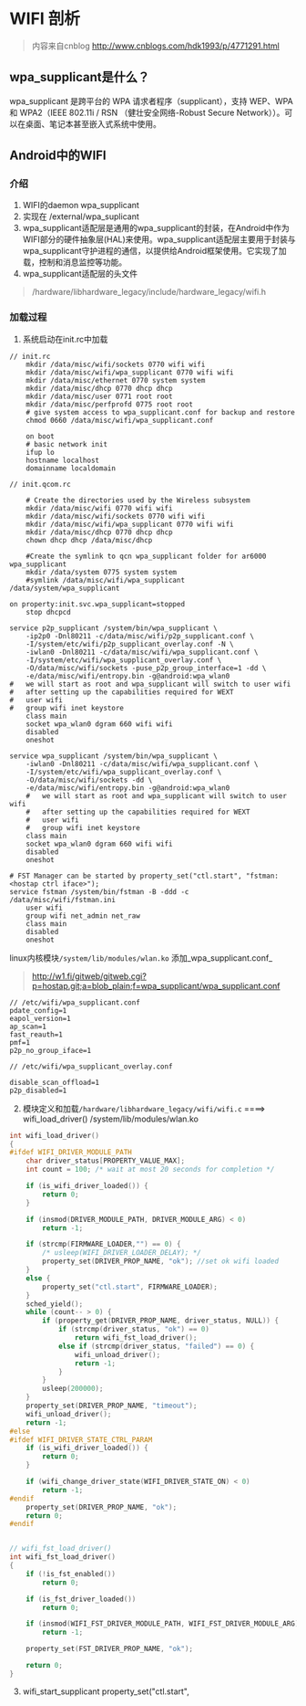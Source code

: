 # WIFI 剖析
> 内容来自cnblog http://www.cnblogs.com/hdk1993/p/4771291.html

## wpa_supplicant是什么？
wpa_supplicant 是跨平台的 WPA 请求者程序（supplicant），支持 WEP、WPA 和 WPA2（IEEE 802.11i / RSN （健壮安全网络-Robust Secure Network））。可以在桌面、笔记本甚至嵌入式系统中使用。

## Android中的WIFI

### 介绍
1. WIFI的daemon wpa_supplicant
2. 实现在 /external/wpa_suplicant
3. wpa_supplicant适配层是通用的wpa_supplicant的封装，在Android中作为WIFI部分的硬件抽象层(HAL)来使用。wpa_supplicant适配层主要用于封装与wpa_supplicant守护进程的通信，以提供给Android框架使用。它实现了加载，控制和消息监控等功能。
4. wpa_supplicant适配层的头文件
> /hardware/libhardware_legacy/include/hardware_legacy/wifi.h

### 加载过程
1. 系统启动在init.rc中加载
```
// init.rc
    mkdir /data/misc/wifi/sockets 0770 wifi wifi
    mkdir /data/misc/wifi/wpa_supplicant 0770 wifi wifi
    mkdir /data/misc/ethernet 0770 system system
    mkdir /data/misc/dhcp 0770 dhcp dhcp
    mkdir /data/misc/user 0771 root root
    mkdir /data/misc/perfprofd 0775 root root
    # give system access to wpa_supplicant.conf for backup and restore
    chmod 0660 /data/misc/wifi/wpa_supplicant.conf

    on boot
    # basic network init
    ifup lo
    hostname localhost
    domainname localdomain

// init.qcom.rc

    # Create the directories used by the Wireless subsystem
    mkdir /data/misc/wifi 0770 wifi wifi
    mkdir /data/misc/wifi/sockets 0770 wifi wifi
    mkdir /data/misc/wifi/wpa_supplicant 0770 wifi wifi
    mkdir /data/misc/dhcp 0770 dhcp dhcp
    chown dhcp dhcp /data/misc/dhcp

    #Create the symlink to qcn wpa_supplicant folder for ar6000 wpa_supplicant
    mkdir /data/system 0775 system system
    #symlink /data/misc/wifi/wpa_supplicant /data/system/wpa_supplicant

on property:init.svc.wpa_supplicant=stopped
    stop dhcpcd

service p2p_supplicant /system/bin/wpa_supplicant \
    -ip2p0 -Dnl80211 -c/data/misc/wifi/p2p_supplicant.conf \
    -I/system/etc/wifi/p2p_supplicant_overlay.conf -N \
    -iwlan0 -Dnl80211 -c/data/misc/wifi/wpa_supplicant.conf \
    -I/system/etc/wifi/wpa_supplicant_overlay.conf \
    -O/data/misc/wifi/sockets -puse_p2p_group_interface=1 -dd \
    -e/data/misc/wifi/entropy.bin -g@android:wpa_wlan0
#   we will start as root and wpa_supplicant will switch to user wifi
#   after setting up the capabilities required for WEXT
#   user wifi
#   group wifi inet keystore
    class main
    socket wpa_wlan0 dgram 660 wifi wifi
    disabled
    oneshot

service wpa_supplicant /system/bin/wpa_supplicant \
    -iwlan0 -Dnl80211 -c/data/misc/wifi/wpa_supplicant.conf \
    -I/system/etc/wifi/wpa_supplicant_overlay.conf \
    -O/data/misc/wifi/sockets -dd \
    -e/data/misc/wifi/entropy.bin -g@android:wpa_wlan0
    #   we will start as root and wpa_supplicant will switch to user wifi
    #   after setting up the capabilities required for WEXT
    #   user wifi
    #   group wifi inet keystore
    class main
    socket wpa_wlan0 dgram 660 wifi wifi
    disabled
    oneshot

# FST Manager can be started by property_set("ctl.start", "fstman:<hostap ctrl iface>");
service fstman /system/bin/fstman -B -ddd -c /data/misc/wifi/fstman.ini
    user wifi
    group wifi net_admin net_raw
    class main
    disabled
    oneshot
```

linux内核模块`/system/lib/modules/wlan.ko` 添加_wpa_supplicant.conf_
> http://w1.fi/gitweb/gitweb.cgi?p=hostap.git;a=blob_plain;f=wpa_supplicant/wpa_supplicant.conf

```
// /etc/wifi/wpa_supplicant.conf
pdate_config=1
eapol_version=1
ap_scan=1
fast_reauth=1
pmf=1
p2p_no_group_iface=1

// /etc/wifi/wpa_supplicant_overlay.conf

disable_scan_offload=1
p2p_disabled=1
```

2. 模块定义和加载`/hardware/libhardware_legacy/wifi/wifi.c` ====> wifi_load_driver() /system/lib/modules/wlan.ko

```c
int wifi_load_driver()
{
#ifdef WIFI_DRIVER_MODULE_PATH
    char driver_status[PROPERTY_VALUE_MAX];
    int count = 100; /* wait at most 20 seconds for completion */

    if (is_wifi_driver_loaded()) {
        return 0;
    }

    if (insmod(DRIVER_MODULE_PATH, DRIVER_MODULE_ARG) < 0)
        return -1;

    if (strcmp(FIRMWARE_LOADER,"") == 0) {
        /* usleep(WIFI_DRIVER_LOADER_DELAY); */
        property_set(DRIVER_PROP_NAME, "ok"); //set ok wifi loaded
    }
    else {
        property_set("ctl.start", FIRMWARE_LOADER);
    }
    sched_yield();
    while (count-- > 0) {
        if (property_get(DRIVER_PROP_NAME, driver_status, NULL)) {
            if (strcmp(driver_status, "ok") == 0)
                return wifi_fst_load_driver();
            else if (strcmp(driver_status, "failed") == 0) {
                wifi_unload_driver();
                return -1;
            }
        }
        usleep(200000);
    }
    property_set(DRIVER_PROP_NAME, "timeout");
    wifi_unload_driver();
    return -1;
#else
#ifdef WIFI_DRIVER_STATE_CTRL_PARAM
    if (is_wifi_driver_loaded()) {
        return 0;
    }

    if (wifi_change_driver_state(WIFI_DRIVER_STATE_ON) < 0)
        return -1;
#endif
    property_set(DRIVER_PROP_NAME, "ok");
    return 0;
#endif


// wifi_fst_load_driver()
int wifi_fst_load_driver()
{
    if (!is_fst_enabled())
        return 0;

    if (is_fst_driver_loaded())
        return 0;

    if (insmod(WIFI_FST_DRIVER_MODULE_PATH, WIFI_FST_DRIVER_MODULE_ARG) < 0)
        return -1;

    property_set(FST_DRIVER_PROP_NAME, "ok");

    return 0;
}
```

3. wifi_start_supplicant
property_set("ctl.start",
